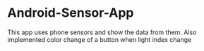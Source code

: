 # Android-Sensor-App
This app uses phone sensors and show the data from them. Also implemented color change of a button when light index change  

